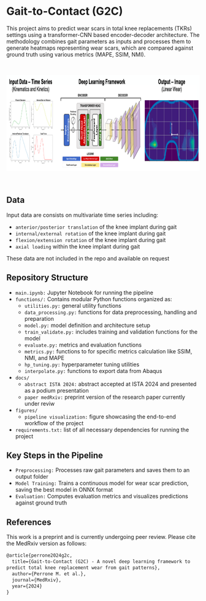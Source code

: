 # Gait-to-Contact (G2C)

This project aims to predict wear scars in total knee replacements (TKRs) settings using a transformer-CNN based encoder-decoder architecture. The methodology combines gait parameters as inputs and processes them to generate heatmaps representing wear scars, which are compared against ground truth using various metrics (MAPE, SSIM, NMI).


<br>

<p align="center">
  <img src="figures/pipeline.png" width="1250" height="250">
</p>

<br>



## Data
Input data are consists on multivariate time series including:
* ```anterior/posterior translation``` of the knee implant during gait 
* ```internal/external rotation``` of the knee implant during gait
* ```flexion/extension rotation``` of the knee implant during gait
* ```axial loading``` within the knee implant during gait <br>

These data are not included in the repo and available on request

## Repository Structure
* ```main.ipynb:``` Jupyter Notebook for running the pipeline
* ```functions/:``` Contains modular Python functions organized as:
    * ```utilities.py:``` general utility functions
    * ```data_processing.py:``` functions for data preprocessing, handling and preparation
    * ```model.py:``` model definition and architecture setup
    * ```train_validate.py:``` includes training and validation functions for the model
    * ```evaluate.py:``` metrics and evaluation functions
    * ```metrics.py:``` functions to for specific metrics calculation like SSIM, NMI, and MAPE
    * ```hp_tuning.py:``` hyperparameter tuning utilities
    * ```interpolate.py:``` functions to export data from Abaqus 
* ```docs/```
    * ```abstract ISTA 2024:``` abstract accepted at ISTA 2024 and presented as a podium presentation
    * ```paper medRxiv:``` preprint version of the research paper currently under reviw
* ```figures/```
    * ```pipeline visualization:``` figure showcasing the end-to-end workflow of the project
* ```requirements.txt:``` list of all necessary dependencies for running the project


## Key Steps in the Pipeline
* ```Preprocessing:``` Processes raw gait parameters and saves them to an output folder
* ```Model Training:``` Trains a continuous model for wear scar prediction, saving the best model in ONNX format
* ```Evaluation:``` Computes evaluation metrics and visualizes predictions against ground truth



  

## References
This work is a preprint and is currently undergoing peer review. Please cite the MedRxiv version as follows:

```
@article{perrone2024g2c,
  title={Gait-to-Contact (G2C) - A novel deep learning framework to predict total knee replacement wear from gait patterns},
  author={Perrone M. et al.},
  journal={MedRxiv},
  year={2024}
}
```
